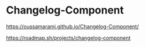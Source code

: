 # Changelog-Component

https://oussamarami.github.io/Changelog-Component/

https://roadmap.sh/projects/changelog-component